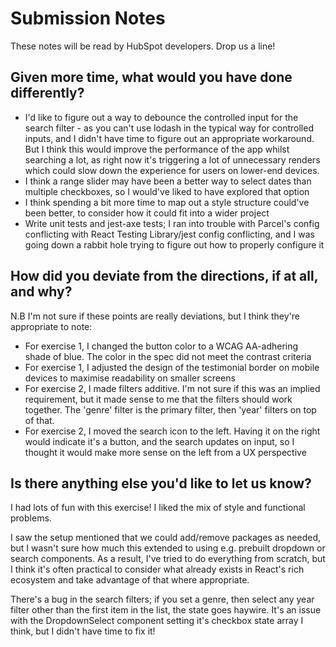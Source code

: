 # Submission Notes

These notes will be read by HubSpot developers. Drop us a line!

## Given more time, what would you have done differently?

* I'd like to figure out a way to debounce the controlled input for the search filter - as you can't use lodash in the typical way for controlled inputs, and I didn't have time to figure out an appropriate workaround. But I think this would improve the performance of the app whilst searching a lot, as right now it's triggering a lot of unnecessary renders which could slow down the experience for users on lower-end devices.
* I think a range slider may have been a better way to select dates than multiple checkboxes, so I would've liked to have explored that option
* I think spending a bit more time to map out a style structure could've been better, to consider how it could fit into a wider project
* Write unit tests and jest-axe tests; I ran into trouble with Parcel's config conflicting with React Testing Library/jest config conflicting, and I was going down a rabbit hole trying to figure out how to properly configure it

## How did you deviate from the directions, if at all, and why?

N.B I'm not sure if these points are really deviations, but I think they're appropriate to note:

* For exercise 1, I changed the button color to a WCAG AA-adhering shade of blue. The color in the spec did not meet the contrast criteria
* For exercise 1, I adjusted the design of the testimonial border on mobile devices to maximise readability on smaller screens
* For exercise 2, I made filters additive. I'm not sure if this was an implied requirement, but it made sense to me that the filters should work together. The 'genre' filter is the primary filter, then 'year' filters on top of that. 
* For exercise 2, I moved the search icon to the left. Having it on the right would indicate it's a button, and the search updates on input, so I thought it would make more sense on the left from a UX perspective

## Is there anything else you'd like to let us know?

I had lots of fun with this exercise! I liked the mix of style and functional problems.

I saw the setup mentioned that we could add/remove packages as needed, but I wasn't sure how much this extended to using e.g. prebuilt dropdown or search components. As a result, I've tried to do everything from scratch, but I think it's often practical to consider what already exists in React's rich ecosystem and take advantage of that where appropriate.

There's a bug in the search filters; if you set a genre, then select any year filter other than the first item in the list, the state goes haywire. It's an issue with the DropdownSelect component setting it's checkbox state array I think, but I didn't have time to fix it!